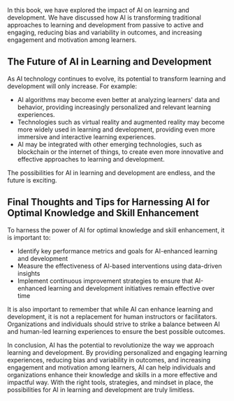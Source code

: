 

In this book, we have explored the impact of AI on learning and development. We have discussed how AI is transforming traditional approaches to learning and development from passive to active and engaging, reducing bias and variability in outcomes, and increasing engagement and motivation among learners.

The Future of AI in Learning and Development
--------------------------------------------

As AI technology continues to evolve, its potential to transform learning and development will only increase. For example:

* AI algorithms may become even better at analyzing learners' data and behavior, providing increasingly personalized and relevant learning experiences.
* Technologies such as virtual reality and augmented reality may become more widely used in learning and development, providing even more immersive and interactive learning experiences.
* AI may be integrated with other emerging technologies, such as blockchain or the internet of things, to create even more innovative and effective approaches to learning and development.

The possibilities for AI in learning and development are endless, and the future is exciting.

Final Thoughts and Tips for Harnessing AI for Optimal Knowledge and Skill Enhancement
-------------------------------------------------------------------------------------

To harness the power of AI for optimal knowledge and skill enhancement, it is important to:

* Identify key performance metrics and goals for AI-enhanced learning and development
* Measure the effectiveness of AI-based interventions using data-driven insights
* Implement continuous improvement strategies to ensure that AI-enhanced learning and development initiatives remain effective over time

It is also important to remember that while AI can enhance learning and development, it is not a replacement for human instructors or facilitators. Organizations and individuals should strive to strike a balance between AI and human-led learning experiences to ensure the best possible outcomes.

In conclusion, AI has the potential to revolutionize the way we approach learning and development. By providing personalized and engaging learning experiences, reducing bias and variability in outcomes, and increasing engagement and motivation among learners, AI can help individuals and organizations enhance their knowledge and skills in a more effective and impactful way. With the right tools, strategies, and mindset in place, the possibilities for AI in learning and development are truly limitless.
